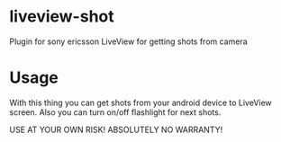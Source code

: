 liveview-shot
=============

Plugin for sony ericsson LiveView for getting shots from camera

Usage
=====

With this thing you can get shots from your android device to LiveView screen. 
Also you can turn on/off flashlight for next shots.


USE AT YOUR OWN RISK! ABSOLUTELY NO WARRANTY!
